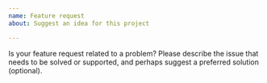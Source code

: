 ```yaml
---
name: Feature request
about: Suggest an idea for this project

---
```


Is your feature request related to a problem? Please describe the issue that needs to be solved or supported, and perhaps suggest a preferred solution (optional).
